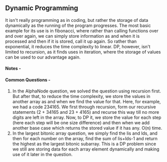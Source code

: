 ## Dynamic Programming

It isn't really programming as in coding, but rather the storage of data dynamically as the running of the program progresses. 
The most basic example for its use is in fibonacci, where rather than calling functions over and over again, we can simply store information as and when it is processed and then if it is stored, call it up again. So rather than exponential, it reduces the time complexity to linear. DP, however, isn't limited to recursion, as it finds uses in iteration, where the storage of values can be used to our advantage again.

#### Notes - 

#### Common Questions - 
1. In the AlphaNode question, we solved the question using recursion first. But after that, to reduce the time complexity, we store the values in another array as and when we find the value for that. Here, for example, we had a code 234165. We first through recursion, form our recursive statements (2 + 34165 and 23 + 4165) and recurse this way till no more digits are left in the array. Now, to DP it, we store the value for each step (here each step will be one size difference) and then when we add another base case which returns the stored value if it has any. O(n) time.
2. In the largest bitonic array question, we simply find the lis and lds, and then for each number on the array, find the sum of lis+lds-1 and return the highest as the largest bitonic subarray. This is a DP problem since we still are storing data for each array element dynamically and making use of it later in the question.
